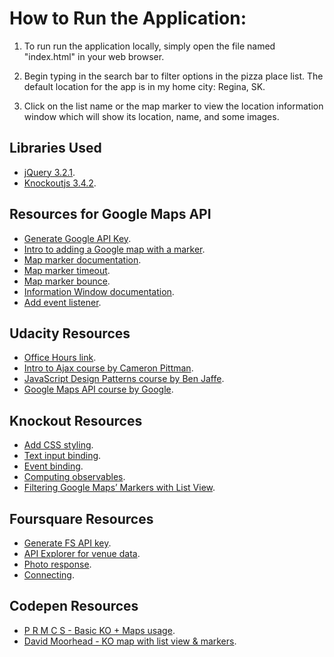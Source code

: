 # How to Run the Application:

1. To run run the application locally, simply open the file named "index.html" in your web browser.

2. Begin typing in the search bar to filter options in the pizza place list. The default location for the app is in my home city: Regina, SK.

3. Click on the list name or the map marker to view the location information window which will show its location, name, and some images.

## Libraries Used

* [jQuery 3.2.1](https://jquery.com/).
* [Knockoutjs 3.4.2](https://jquery.com/).

## Resources for Google Maps API

* [Generate Google API Key](https://developers.google.com/maps/documentation/javascript/get-api-key).
* [Intro to adding a Google map with a marker](https://developers.google.com/maps/documentation/javascript/adding-a-google-map).
* [Map marker documentation](https://developers.google.com/maps/documentation/javascript/markers).
* [Map marker timeout](https://developers.google.com/maps/documentation/javascript/examples/marker-animations-iteration).
* [Map marker bounce](https://stackoverflow.com/questions/7339200/bounce-a-pin-in-google-maps-once).
* [Information Window documentation](https://developers.google.com/maps/documentation/javascript/infowindows).
* [Add event listener](https://stackoverflow.com/questions/6611634/google-maps-api-v3-add-event-listener-to-all-markers).

## Udacity Resources

* [Office Hours link](https://github.com/udacity/fend-office-hours/tree/master/Javascript%20Design%20Patterns/P5%20Project%20Overview).
* [Intro to Ajax course by Cameron Pittman](https://www.udacity.com/course/intro-to-ajax--ud110).
* [JavaScript Design Patterns course by Ben Jaffe](https://www.udacity.com/course/javascript-design-patterns--ud989).
* [Google Maps API course by Google](https://www.udacity.com/course/google-maps-apis--ud864).

## Knockout Resources

* [Add CSS styling](http://jsfiddle.net/vyshniakov/gKaRF/).
* [Text input binding](http://knockoutjs.com/documentation/textinput-binding.html).
* [Event binding](http://knockoutjs.com/documentation/event-binding.html).
* [Computing observables](http://knockoutjs.com/documentation/computedObservables.html).
* [Filtering Google Maps’ Markers with List View](https://discussions.udacity.com/t/filtering-google-maps-markers-with-list-view/34660).

## Foursquare Resources

* [Generate FS API key](https://developer.foursquare.com/).
* [API Explorer for venue data](https://developer.foursquare.com/docs/venues/venues).
* [Photo response](https://developer.foursquare.com/docs/responses/photo).
* [Connecting](https://developer.foursquare.com/overview/auth).

## Codepen Resources

* [P R M C S - Basic KO + Maps usage](https://codepen.io/prather-mcs/pen/KpjbNN?editors=1000).
* [David Moorhead -  KO map with list view & markers](https://codepen.io/dmoojunk/pen/KzXGKq).
